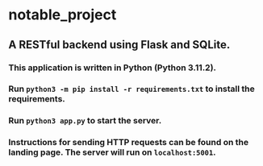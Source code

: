# notable_project

## A RESTful backend using Flask and SQLite.

### This application is written in Python (Python 3.11.2). 

### Run `python3 -m pip install -r requirements.txt` to install the requirements.

### Run `python3 app.py` to start the server. 

### Instructions for sending HTTP requests can be found on the landing page. The server will run on `localhost:5001`.

